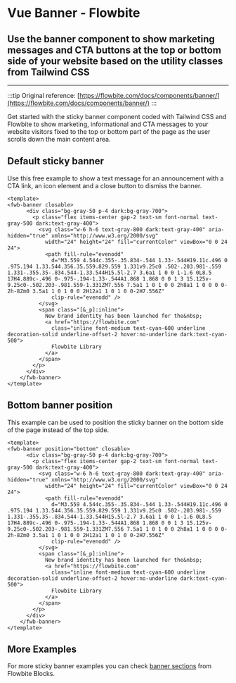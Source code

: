 <script setup>
import FwbBannerDefaultExample from './banner/examples/FwbBannerDefaultExample.vue'
import FwbBannerBottomExample from './banner/examples/FwbBannerBottomExample.vue'
</script>

# Vue Banner - Flowbite

## Use the banner component to show marketing messages and CTA buttons at the top or bottom side of your website based on the utility classes from Tailwind CSS

---

:::tip
Original reference: [https://flowbite.com/docs/components/banner/](https://flowbite.com/docs/components/banner/)
:::

Get started with the sticky banner component coded with Tailwind CSS and Flowbite to show marketing, informational and CTA messages to your website visitors fixed to the top or bottom part of the page as the user scrolls down the main content area.

## Default sticky banner

Use this free example to show a text message for an announcement with a CTA link, an icon element and a close button to dismiss the banner.

<fwb-banner-default-example />


```vue
<template>
<fwb-banner closable>
      <div class="bg-gray-50 p-4 dark:bg-gray-700">
        <p class="flex items-center gap-2 text-sm font-normal text-gray-500 dark:text-gray-400">
          <svg class="w-6 h-6 text-gray-800 dark:text-gray-400" aria-hidden="true" xmlns="http://www.w3.org/2000/svg"
            width="24" height="24" fill="currentColor" viewBox="0 0 24 24">
            <path fill-rule="evenodd"
              d="M3.559 4.544c.355-.35.834-.544 1.33-.544H19.11c.496 0 .975.194 1.33.544.356.35.559.829.559 1.331v9.25c0 .502-.203.981-.559 1.331-.355.35-.834.544-1.33.544H15.5l-2.7 3.6a1 1 0 0 1-1.6 0L8.5 17H4.889c-.496 0-.975-.194-1.33-.544A1.868 1.868 0 0 1 3 15.125v-9.25c0-.502.203-.981.559-1.331ZM7.556 7.5a1 1 0 1 0 0 2h8a1 1 0 0 0 0-2h-8Zm0 3.5a1 1 0 1 0 0 2H12a1 1 0 1 0 0-2H7.556Z"
              clip-rule="evenodd" />
          </svg>
          <span class="[&_p]:inline">
            New brand identity has been launched for the&nbsp;
            <a href="https://flowbite.com"
              class="inline font-medium text-cyan-600 underline decoration-solid underline-offset-2 hover:no-underline dark:text-cyan-500">
              Flowbite Library
            </a>
          </span>
        </p>
      </div>
    </fwb-banner>
</template>
```

## Bottom banner position

This example can be used to position the sticky banner on the bottom side of the page instead of the top side.

<fwb-banner-bottom-example />

```vue
<template>
<fwb-banner position="bottom" closable>
      <div class="bg-gray-50 p-4 dark:bg-gray-700">
        <p class="flex items-center gap-2 text-sm font-normal text-gray-500 dark:text-gray-400">
          <svg class="w-6 h-6 text-gray-800 dark:text-gray-400" aria-hidden="true" xmlns="http://www.w3.org/2000/svg"
            width="24" height="24" fill="currentColor" viewBox="0 0 24 24">
            <path fill-rule="evenodd"
              d="M3.559 4.544c.355-.35.834-.544 1.33-.544H19.11c.496 0 .975.194 1.33.544.356.35.559.829.559 1.331v9.25c0 .502-.203.981-.559 1.331-.355.35-.834.544-1.33.544H15.5l-2.7 3.6a1 1 0 0 1-1.6 0L8.5 17H4.889c-.496 0-.975-.194-1.33-.544A1.868 1.868 0 0 1 3 15.125v-9.25c0-.502.203-.981.559-1.331ZM7.556 7.5a1 1 0 1 0 0 2h8a1 1 0 0 0 0-2h-8Zm0 3.5a1 1 0 1 0 0 2H12a1 1 0 1 0 0-2H7.556Z"
              clip-rule="evenodd" />
          </svg>
          <span class="[&_p]:inline">
            New brand identity has been launched for the&nbsp;
            <a href="https://flowbite.com"
              class="inline font-medium text-cyan-600 underline decoration-solid underline-offset-2 hover:no-underline dark:text-cyan-500">
              Flowbite Library
            </a>
          </span>
        </p>
      </div>
    </fwb-banner>
</template>
```

## More Examples

For more sticky banner examples you can check [banner sections](https://flowbite.com/blocks/marketing/banner/) from Flowbite Blocks.